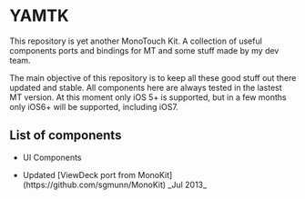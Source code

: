 YAMTK
=====

This repository is yet another MonoTouch Kit. A collection of useful components ports and bindings for MT and some stuff made by my dev team.

The main objective of this repository is to keep all these good stuff out there updated and stable. 
All components here are always tested in the lastest MT version. At this moment only iOS 5+ is supported, but in a few  months only iOS6+ will be supported, including iOS7.

List of components
----
* UI Components
<ul>
  <li>Updated [ViewDeck port from MonoKit](https://github.com/sgmunn/MonoKit) _Jul 2013_</li>
</ul>
